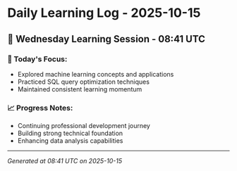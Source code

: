 # Daily Learning Log - 2025-10-15

## 📅 Wednesday Learning Session - 08:41 UTC

### 🎯 Today's Focus:
- Explored machine learning concepts and applications
- Practiced SQL query optimization techniques
- Maintained consistent learning momentum

### 📈 Progress Notes:
- Continuing professional development journey
- Building strong technical foundation
- Enhancing data analysis capabilities

---
*Generated at 08:41 UTC on 2025-10-15*
